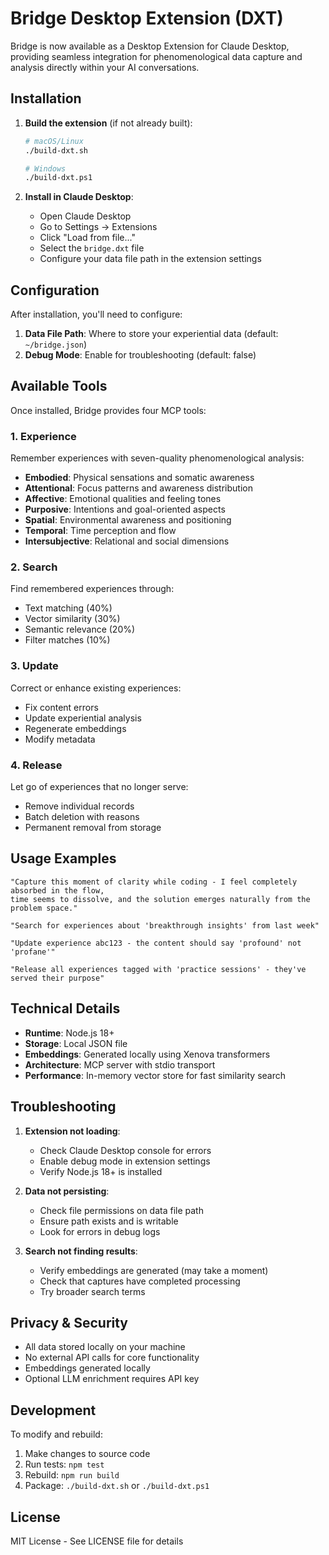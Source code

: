 # Bridge Desktop Extension (DXT)

Bridge is now available as a Desktop Extension for Claude Desktop, providing seamless integration for phenomenological
data capture and analysis directly within your AI conversations.

## Installation

1. **Build the extension** (if not already built):
   ```bash
   # macOS/Linux
   ./build-dxt.sh
   
   # Windows
   ./build-dxt.ps1
   ```

2. **Install in Claude Desktop**:
   - Open Claude Desktop
   - Go to Settings → Extensions
   - Click "Load from file..."
   - Select the `bridge.dxt` file
   - Configure your data file path in the extension settings

## Configuration

After installation, you'll need to configure:

1. **Data File Path**: Where to store your experiential data (default: `~/bridge.json`)
2. **Debug Mode**: Enable for troubleshooting (default: false)

## Available Tools

Once installed, Bridge provides four MCP tools:

### 1. Experience
Remember experiences with seven-quality phenomenological analysis:
- **Embodied**: Physical sensations and somatic awareness
- **Attentional**: Focus patterns and awareness distribution
- **Affective**: Emotional qualities and feeling tones
- **Purposive**: Intentions and goal-oriented aspects
- **Spatial**: Environmental awareness and positioning
- **Temporal**: Time perception and flow
- **Intersubjective**: Relational and social dimensions

### 2. Search
Find remembered experiences through:
- Text matching (40%)
- Vector similarity (30%)
- Semantic relevance (20%)
- Filter matches (10%)

### 3. Update
Correct or enhance existing experiences:
- Fix content errors
- Update experiential analysis
- Regenerate embeddings
- Modify metadata

### 4. Release
Let go of experiences that no longer serve:
- Remove individual records
- Batch deletion with reasons
- Permanent removal from storage

## Usage Examples

```
"Capture this moment of clarity while coding - I feel completely absorbed in the flow, 
time seems to dissolve, and the solution emerges naturally from the problem space."

"Search for experiences about 'breakthrough insights' from last week"

"Update experience abc123 - the content should say 'profound' not 'profane'"

"Release all experiences tagged with 'practice sessions' - they've served their purpose"
```

## Technical Details

- **Runtime**: Node.js 18+
- **Storage**: Local JSON file
- **Embeddings**: Generated locally using Xenova transformers
- **Architecture**: MCP server with stdio transport
- **Performance**: In-memory vector store for fast similarity search

## Troubleshooting

1. **Extension not loading**: 
   - Check Claude Desktop console for errors
   - Enable debug mode in extension settings
   - Verify Node.js 18+ is installed

2. **Data not persisting**:
   - Check file permissions on data file path
   - Ensure path exists and is writable
   - Look for errors in debug logs

3. **Search not finding results**:
   - Verify embeddings are generated (may take a moment)
   - Check that captures have completed processing
   - Try broader search terms

## Privacy & Security

- All data stored locally on your machine
- No external API calls for core functionality
- Embeddings generated locally
- Optional LLM enrichment requires API key

## Development

To modify and rebuild:

1. Make changes to source code
2. Run tests: `npm test`
3. Rebuild: `npm run build`
4. Package: `./build-dxt.sh` or `./build-dxt.ps1`

## License

MIT License - See LICENSE file for details